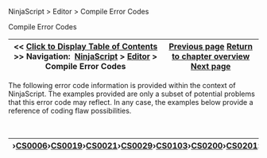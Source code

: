 ﻿


NinjaScript \> Editor \> Compile Error Codes






















Compile Error Codes







| \<\< [Click to Display Table of Contents](compile_error_codes.md) \>\> **Navigation:**     [NinjaScript](ninjascript.md) \> [Editor](editor.md) \> Compile Error Codes | [Previous page](editor.md) [Return to chapter overview](editor.md) [Next page](cs0006.md) |
| --- | --- |











The following error code information is provided within the context of NinjaScript. The examples provided are only a subset of potential problems that this error code may reflect. In any case, the examples below provide a reference of coding flaw possibilities.


 




| ›[CS0006](cs0006.md)›[CS0019](cs0019.md)›[CS0021](cs0021.md)›[CS0029](cs0029.md)›[CS0103](cs0103.md)›[CS0200](cs0200.md)›[CS0201](cs0201.md)›[CS0234](cs0234.md)›[CS0246](cs0246.md)›[CS0428](cs0428.md)›[CS0443](cs0443.md)›[CS1002](cs1002.md)›[CS1061](cs1061.md)›[CS1501](cs1501.md)›[CS1502](cs1502.md)›[CS1503](cs1503.md)›[CS1513](cs1513.md)›[CS1525](cs1525.md)›[NoDoc](nodoc.md) |
| --- |









